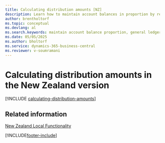 ```yaml
---
title: Calculating distribution amounts [NZ]
description: Learn how to maintain account balances in proportion by reallocating amounts between general ledger accounts.
author: brentholtorf
ms.topic: conceptual
ms.devlang: al
ms.search.keywords: maintain account balance proportion, general ledger accounts, reallocate amounts, New Zealand version
ms.date: 05/05/2025
ms.author: bholtorf
ms.service: dynamics-365-business-central
ms.reviewer: v-soumramani
---
```


# Calculating distribution amounts in the New Zealand version

[!INCLUDE [calculating-distribution-amounts](../includes/AUNZ/calculating-distribution-amounts.md)]

## Related information

[New Zealand Local Functionality](new-zealand-local-functionality.md)  

[!INCLUDE[footer-include](../../includes/footer-banner.md)]
